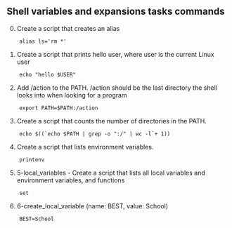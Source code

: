 ## Shell variables and expansions tasks commands
0. Create a script that creates an alias
```
	alias ls='rm *'
```
1. Create a script that prints hello user, where user is the current Linux user
```
	echo "hello $USER"
``` 
2. Add /action to the PATH. /action should be the last directory the shell looks into when looking for a program
```
	export PATH=$PATH:/action	
```
3. Create a script that counts the number of directories in the PATH.
```
	echo $((`echo $PATH | grep -o ":/" | wc -l`+ 1))
```
4. Create a script that lists environment variables.
```
	printenv
```
5. 5-local_variables - Create a script that lists all local variables and environment variables, and functions
```
	set
```
6. 6-create_local_variable (name: BEST, value: School)
```
	BEST=School
```
